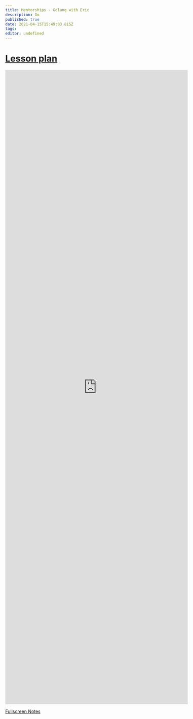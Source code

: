 ```yaml
---
title: Mentorships - Golang with Eric
description: Go
published: true
date: 2021-04-15T15:49:03.815Z
tags: 
editor: undefined
---
```


<h1>
  <a href="lesson-plan">Lesson plan</a>
</h1>

<iframe src="https://uccnetsoc.github.io/mentorships/20-21/go" style="border: none; width: 60vw; height: 50vh" referrerpolicy="no-referrer" frameBorder="0">
</iframe>

<a href="https://uccnetsoc.github.io/mentorships/20-21/go/index.html">Fullscreen Notes</a>